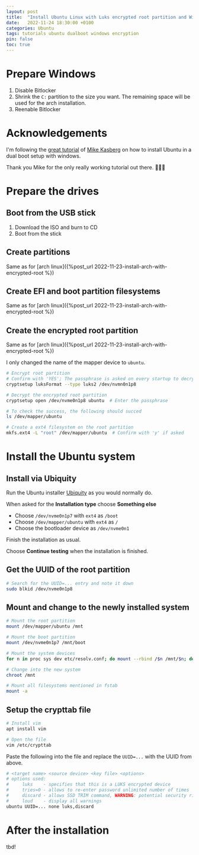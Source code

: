 ```yaml
---
layout: post
title:  "Install Ubuntu Linux with Luks encrypted root partition and Windows dual boot"
date:   2022-11-24 18:30:00 +0100
categories: Ubuntu
tags: tutorials ubuntu dualboot windows encryption
pin: false
toc: true
---
```

# Prepare Windows

1. Disable Bitlocker
2. Shrink the `C:` partition to the size you want. The remaining space will be used for the arch installation. 
3. Reenable Bitlocker

# Acknowledgements

I'm following the [great tutorial](https://www.mikekasberg.com/blog/2020/04/08/dual-boot-ubuntu-and-windows-with-encryption.html) of [Mike Kasberg](mikekasberg.com) on how to install Ubuntu in a dual boot setup with windows. 

Thank you Mike for the only really working tutorial out there. :raised_hands::raised_hands::raised_hands:

# Prepare the drives

## Boot from the USB stick

1. Download the ISO and burn to CD
2. Boot from the stick

## Create partitions

Same as for [arch linux]({%post_url 2022-11-23-install-arch-with-encrypted-root %})

## Create EFI and boot partition filesystems

Same as for [arch linux]({%post_url 2022-11-23-install-arch-with-encrypted-root %})

## Create the encrypted root partition

Same as for [arch linux]({%post_url 2022-11-23-install-arch-with-encrypted-root %})

I only changed the name of the mapper device to `ubuntu`.

```zsh
# Encrypt root partition
# Confirm with 'YES'; The passphrase is asked on every startup to decrypt the partition
cryptsetup luksFormat --type luks2 /dev/nvmn0n1p8 

# Decrypt the encrypted root partition
cryptsetup open /dev/nvme0n1p8 ubuntu  # Enter the passphrase

# To check the success, the following should succed
ls /dev/mapper/ubuntu

# Create a ext4 filesystem on the root partition
mkfs.ext4 -L "root" /dev/mapper/ubuntu  # Confirm with 'y' if asked
```

# Install the Ubuntu system

## Install via Ubiquity

Run the Ubuntu installer [Ubiquity](https://wiki.ubuntuusers.de/Ubiquity/) as you would normally do.

When asked for the **Installation type** choose **Something else**

- Choose `/dev/nvme0n1p7` with `ext4` as `/boot` 
- Choose `/dev/mapper/ubuntu` with `ext4` as `/` 
- Choose the bootloader device as `/dev/nvme0n1`

Finish the installation as usual.

Choose **Continue testing** when the installation is finished.

## Get the UUID of the root partition
```zsh
# Search for the UUID=... entry and note it down
sudo blkid /dev/nvme0n1p8
```

## Mount and change to the newly installed system

```zsh
# Mount the root partition
mount /dev/mapper/ubuntu /mnt

# Mount the boot partition
mount /dev/nvme0n1p7 /mnt/boot

# Mount the system devices
for n in proc sys dev etc/resolv.conf; do mount --rbind /$n /mnt/$n; done 

# Change into the new system
chroot /mnt

# Mount all filesystems mentioned in fstab
mount -a
```

## Setup the crypttab file
```zsh
# Install vim
apt install vim

# Open the file
vim /etc/crypttab
```

Paste the following into the file and replace the `UUID=...` with the UUID from above.

```zsh
# <target name> <source device> <key file> <options>
# options used:
#     luks    - specifies that this is a LUKS encrypted device
#     tries=0 - allows to re-enter password unlimited number of times
#     discard - allows SSD TRIM command, WARNING: potential security risk (more: "man crypttab")
#     loud    - display all warnings
ubuntu UUID=... none luks,discard
```

# After the installation

tbd!